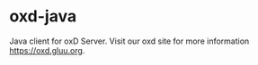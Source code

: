 # oxd-java
Java client for oxD Server. Visit our oxd site for more information https://oxd.gluu.org.

